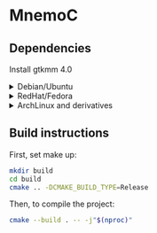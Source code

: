 # MnemoC

## Dependencies

Install gtkmm 4.0
<details>
    <summary>Debian/Ubuntu</summary>

    Using aptitude
    ```bash
    # apt install libgtkmm-4.0-dev
    ```
</details>
<details>
    <summary>RedHat/Fedora</summary>

    Using DNF
    ```bash
    # dnf install gtkmm4.0-devel
    ```
</details>
<details>
    <summary>ArchLinux and derivatives</summary>

    Using pacman
    ```bash
    # pacman -S gtkmm-4.0
    ```
</details>

## Build instructions

First, set make up:
```sh
mkdir build
cd build
cmake .. -DCMAKE_BUILD_TYPE=Release
```

Then, to compile the project:
```sh
cmake --build . -- -j"$(nproc)"
```
